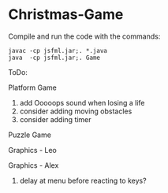 # Christmas-Game

Compile and run the code with the commands:

	javac -cp jsfml.jar;. *.java
	java  -cp jsfml.jar;. Game

ToDo:

Platform Game
1. add Ooooops sound when losing a life
2. consider adding moving obstacles
3. consider adding timer

Puzzle Game

Graphics - Leo

Graphics - Alex
1. delay at menu before reacting to keys?
